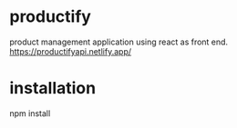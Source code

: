 # productify
product management application using react as front end.
https://productifyapi.netlify.app/
# installation
npm install
